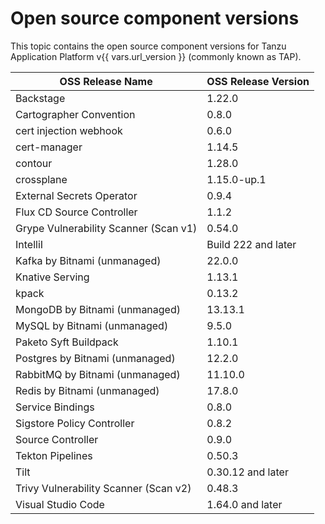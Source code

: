 # Open source component versions

This topic contains the open source component versions for Tanzu Application Platform v{{ vars.url_version }}
(commonly known as TAP).

| OSS Release Name                      | OSS Release Version |
| ------------------------------------- | ------------------- |
| Backstage                             | 1.22.0              |
| Cartographer Convention               | 0.8.0               |
| cert injection webhook                | 0.6.0               |
| cert-manager                          | 1.14.5              |
| contour                               | 1.28.0              |
| crossplane                            | 1.15.0-up.1         |
| External Secrets Operator             | 0.9.4               |
| Flux CD Source Controller             | 1.1.2               |
| Grype Vulnerability Scanner (Scan v1) | 0.54.0              |
| IntelliI                              | Build 222 and later |
| Kafka by Bitnami (unmanaged)          | 22.0.0              |
| Knative Serving                       | 1.13.1              |
| kpack                                 | 0.13.2              |
| MongoDB by Bitnami (unmanaged)        | 13.13.1             |
| MySQL by Bitnami (unmanaged)          | 9.5.0               |
| Paketo Syft Buildpack                 | 1.10.1              |
| Postgres by Bitnami (unmanaged)       | 12.2.0              |
| RabbitMQ by Bitnami (unmanaged)       | 11.10.0             |
| Redis by Bitnami (unmanaged)          | 17.8.0              |
| Service Bindings                      | 0.8.0               |
| Sigstore Policy Controller            | 0.8.2               |
| Source Controller                     | 0.9.0               |
| Tekton Pipelines                      | 0.50.3              |
| Tilt                                  | 0.30.12 and later   |
| Trivy Vulnerability Scanner (Scan v2) | 0.48.3              |
| Visual Studio Code                    | 1.64.0 and later    |

